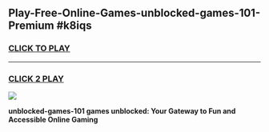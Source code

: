 
## Play-Free-Online-Games-unblocked-games-101-Premium #k8iqs
<h3>
<a href="https://premium.freeplayer.one?title=unblocked-games-101&ref=8M">CLICK TO PLAY</a></h3>
<hr>

<h3>
<a href="https://premium.freeplayer.one?title=unblocked-games-101&ref=8M">CLICK 2 PLAY</a>
  
</h3>

<a href="https://premium.freeplayer.one?title=unblocked-games-101&ref=8M"><img src="https://clearcache.store/games.png"></a>


**unblocked-games-101 games unblocked: Your Gateway to Fun and Accessible Online Gaming**
